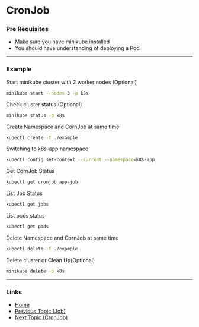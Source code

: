 # CronJob

### Pre Requisites
* Make sure you have minikube installed
* You should have understanding of deploying a Pod
---
### Example
Start minikube cluster with 2 worker nodes (Optional) 
```bash
minikube start --nodes 3 -p k8s 
```
Check cluster status (Optional) 
```bash
minikube status -p k8s
```
Create Namespace and CornJob at same time
```bash
kubectl create -f ./example
```
Switching to k8s-app namespace
```bash
kubectl config set-context --current --namespace=k8s-app 
```
Get CornJob Status
```bash
kubectl get cronjob app-job
```
List Job Status
```bash
kubectl get jobs
```
List pods status
```bash
kubectl get pods
```
Delete Namespace and CornJob at same time
```bash
kubectl delete -f ./example
```
Delete cluster or Clean Up(Optional) 
```bash
minikube delete -p k8s
```

---
### Links
* [Home](https://github.com/vimalmenon/k8s-learn)
* [Previous Topic (Job)](https://github.com/vimalmenon/k8s-learn/tree/master/example/Job)
* [Next Topic (CronJob)](https://github.com/vimalmenon/k8s-learn/tree/master/example/CronJob)
